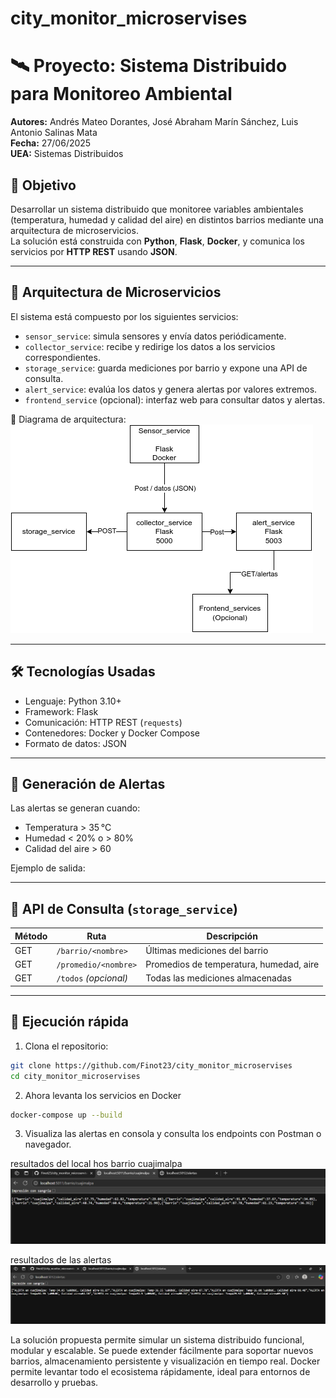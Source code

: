 # city_monitor_microservises
# 🛰️ Proyecto: Sistema Distribuido para Monitoreo Ambiental

**Autores:** Andrés Mateo Dorantes, José Abraham Marín Sánchez, Luis Antonio Salinas Mata  
**Fecha:** 27/06/2025  
**UEA:** Sistemas Distribuidos  

## 🎯 Objetivo

Desarrollar un sistema distribuido que monitoree variables ambientales (temperatura, humedad y calidad del aire) en distintos barrios mediante una arquitectura de microservicios.  
La solución está construida con **Python**, **Flask**, **Docker**, y comunica los servicios por **HTTP REST** usando **JSON**.

---

## 🧩 Arquitectura de Microservicios

El sistema está compuesto por los siguientes servicios:

- `sensor_service`: simula sensores y envía datos periódicamente.
- `collector_service`: recibe y redirige los datos a los servicios correspondientes.
- `storage_service`: guarda mediciones por barrio y expone una API de consulta.
- `alert_service`: evalúa los datos y genera alertas por valores extremos.
- `frontend_service` (opcional): interfaz web para consultar datos y alertas.

📌 Diagrama de arquitectura:  
![Arquitectura](imagenes/image.png) <!-- Asegúrate de subir la imagen al repo -->

---

## 🛠️ Tecnologías Usadas

- Lenguaje: Python 3.10+
- Framework: Flask
- Comunicación: HTTP REST (`requests`)
- Contenedores: Docker y Docker Compose
- Formato de datos: JSON

---

## 🚨 Generación de Alertas

Las alertas se generan cuando:

- Temperatura > 35 °C  
- Humedad < 20% o > 80%  
- Calidad del aire > 60

Ejemplo de salida:

---

## 📡 API de Consulta (`storage_service`)

| Método | Ruta                        | Descripción                            |
|--------|-----------------------------|----------------------------------------|
| GET    | `/barrio/<nombre>`          | Últimas mediciones del barrio          |
| GET    | `/promedio/<nombre>`        | Promedios de temperatura, humedad, aire|
| GET    | `/todos` *(opcional)*       | Todas las mediciones almacenadas       |

---

## 🚀 Ejecución rápida

1. Clona el repositorio:
```bash
git clone https://github.com/Finot23/city_monitor_microservises
cd city_monitor_microservises
```
2. Ahora levanta los servicios en Docker
```bash
docker-compose up --build
```
3. Visualiza las alertas en consola y consulta los endpoints con Postman o navegador.

resultados del local hos barrio cuajimalpa
![alt text](<imagenes/Captura de pantalla 2025-06-27 173756.png>)

resultados de las alertas
![alt text](<imagenes/Captura de pantalla 2025-06-27 173802.png>)

La solución propuesta permite simular un sistema distribuido funcional, modular y escalable. Se puede extender fácilmente para soportar nuevos barrios, almacenamiento persistente y visualización en tiempo real. Docker permite levantar todo el ecosistema rápidamente, ideal para entornos de desarrollo y pruebas.

